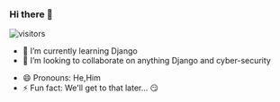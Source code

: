 ### Hi there 👋
![visitors](https://visitor-badge.glitch.me/badge?page_id=page.id)
<!--
**MungaiVic/MungaiVic** is a ✨ _special_ ✨ repository because its `README.md` (this file) appears on your GitHub profile.

Here are some ideas to get you started:
-->
<!-- (- 🔭 I’m currently working on )-->
- 🌱 I’m currently learning Django
- 👯 I’m looking to collaborate on anything Django and cyber-security
<!-- (- 🤔 I’m looking for help with ...)
- 💬 Ask me about ...-->
- 😄 Pronouns: He,Him
- ⚡ Fun fact: We'll get to that later... 😏
